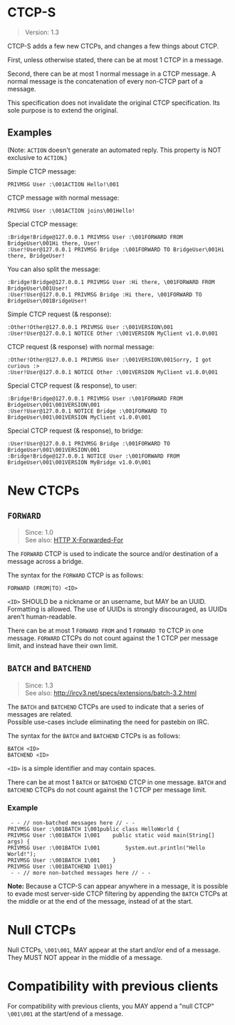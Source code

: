 CTCP-S
======

> Version: 1.3

CTCP-S adds a few new CTCPs, and changes a few things about CTCP.

First, unless otherwise stated, there can be at most 1 CTCP in a message.

Second, there can be at most 1 normal message in a CTCP message. A normal message is the concatenation of every non-CTCP part of a message.

This specification does not invalidate the original CTCP specification. Its sole purpose is to extend the original.

Examples
--------

(Note: `ACTION` doesn't generate an automated reply. This property is NOT exclusive to `ACTION`.)

Simple CTCP message:

    PRIVMSG User :\001ACTION Hello!\001

CTCP message with normal message:

    PRIVMSG User :\001ACTION joins\001Hello!

Special CTCP message:

    :Bridge!Bridge@127.0.0.1 PRIVMSG User :\001FORWARD FROM BridgeUser\001Hi there, User!
    :User!User@127.0.0.1 PRIVMSG Bridge :\001FORWARD TO BridgeUser\001Hi there, BridgeUser!

You can also split the message:

    :Bridge!Bridge@127.0.0.1 PRIVMSG User :Hi there, \001FORWARD FROM BridgeUser\001User!
    :User!User@127.0.0.1 PRIVMSG Bridge :Hi there, \001FORWARD TO BridgeUser\001BridgeUser!

Simple CTCP request (& response):

    :Other!Other@127.0.0.1 PRIVMSG User :\001VERSION\001
    :User!User@127.0.0.1 NOTICE Other :\001VERSION MyClient v1.0.0\001

CTCP request (& response) with normal message:

    :Other!Other@127.0.0.1 PRIVMSG User :\001VERSION\001Sorry, I got curious :>
    :User!User@127.0.0.1 NOTICE Other :\001VERSION MyClient v1.0.0\001

Special CTCP request (& response), to user:

    :Bridge!Bridge@127.0.0.1 PRIVMSG User :\001FORWARD FROM BridgeUser\001\001VERSION\001
    :User!User@127.0.0.1 NOTICE Bridge :\001FORWARD TO BridgeUser\001\001VERSION MyClient v1.0.0\001

Special CTCP request (& response), to bridge:

    :User!User@127.0.0.1 PRIVMSG Bridge :\001FORWARD TO BridgeUser\001\001VERSION\001
    :Bridge!Bridge@127.0.0.1 NOTICE User :\001FORWARD FROM BridgeUser\001\001VERSION MyBridge v1.0.0\001

New CTCPs
=========

`FORWARD`
---------

> Since: 1.0  
> See also: [HTTP X-Forwarded-For](https://en.wikipedia.org/wiki/X-Forwarded-For)

The `FORWARD` CTCP is used to indicate the source and/or destination of a message across a bridge.

The syntax for the `FORWARD` CTCP is as follows:

    FORWARD (FROM|TO) <ID>

`<ID>` SHOULD be a nickname or an username, but MAY be an UUID. Formatting is allowed. The use of UUIDs is strongly discouraged, as UUIDs aren't human-readable.

There can be at most 1 `FORWARD FROM` and 1 `FORWARD TO` CTCP in one message. `FORWARD` CTCPs do not count against the 1 CTCP per message limit, and instead have their own limit.

`BATCH` and `BATCHEND`
----------------------

> Since: 1.3  
> See also: http://ircv3.net/specs/extensions/batch-3.2.html

The `BATCH` and `BATCHEND` CTCPs are used to indicate that a series of messages are related.  
Possible use-cases include eliminating the need for pastebin on IRC.

The syntax for the `BATCH` and `BATCHEND` CTCPs is as follows:

    BATCH <ID>
    BATCHEND <ID>

`<ID>` is a simple identifier and may contain spaces.

There can be at most 1 `BATCH` or `BATCHEND` CTCP in one message. `BATCH` and `BATCHEND` CTCPs do not count against the 1 CTCP per message limit.

### Example

     - - // non-batched messages here // - - 
    PRIVMSG User :\001BATCH 1\001public class HelloWorld {
    PRIVMSG User :\001BATCH 1\001    public static void main(String[] args) {
    PRIVMSG User :\001BATCH 1\001        System.out.println("Hello World!");
    PRIVMSG User :\001BATCH 1\001    }
    PRIVMSG User :\001BATCHEND 1\001}
     - - // more non-batched messages here // - - 

**Note:** Because a CTCP-S can appear anywhere in a message, it is possible to evade most server-side CTCP filtering by appending the `BATCH` CTCPs at the middle or at the end of the message, instead of at the start.

Null CTCPs
==========

Null CTCPs, `\001\001`, MAY appear at the start and/or end of a message. They MUST NOT appear in the middle of a message.

Compatibility with previous clients
===================================

For compatibility with previous clients, you MAY append a "null CTCP" `\001\001` at the start/end of a message.
